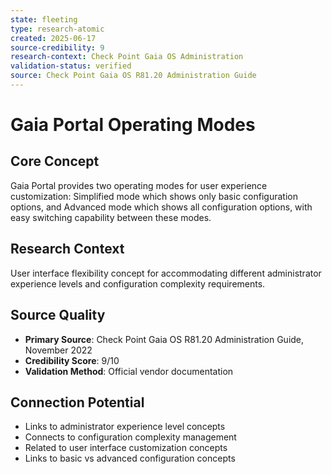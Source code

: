 ```yaml
---
state: fleeting
type: research-atomic
created: 2025-06-17
source-credibility: 9
research-context: Check Point Gaia OS Administration
validation-status: verified
source: Check Point Gaia OS R81.20 Administration Guide
---
```


# Gaia Portal Operating Modes

## Core Concept
Gaia Portal provides two operating modes for user experience customization: Simplified mode which shows only basic configuration options, and Advanced mode which shows all configuration options, with easy switching capability between these modes.

## Research Context
User interface flexibility concept for accommodating different administrator experience levels and configuration complexity requirements.

## Source Quality
- **Primary Source**: Check Point Gaia OS R81.20 Administration Guide, November 2022
- **Credibility Score**: 9/10
- **Validation Method**: Official vendor documentation

## Connection Potential
- Links to administrator experience level concepts
- Connects to configuration complexity management
- Related to user interface customization concepts
- Links to basic vs advanced configuration concepts